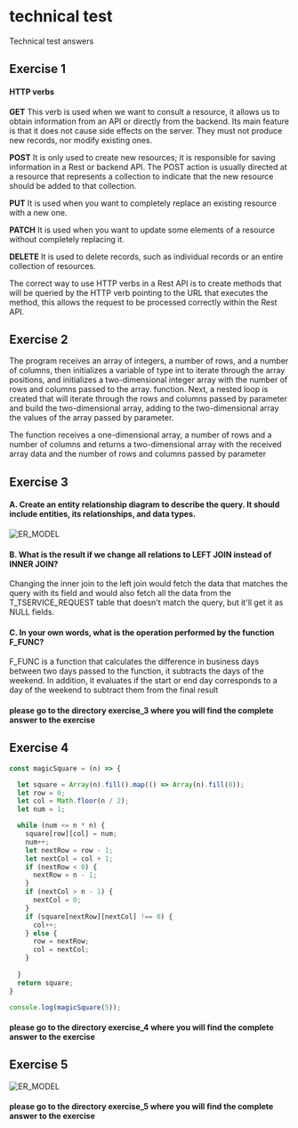 # technical test

Technical test answers

## Exercise 1

#### HTTP verbs

**GET** This verb is used when we want to consult a resource, it allows us to obtain information from an API or directly from the backend. Its main feature is that it does not cause side effects on the server. They must not produce new records, nor modify existing ones.

**POST** It is only used to create new resources; it is responsible for saving information in a Rest or backend API. The POST action is usually directed at a resource that represents a collection to indicate that the new resource should be added to that collection.

**PUT** It is used when you want to completely replace an existing resource with a new one.

**PATCH** It is used when you want to update some elements of a resource without completely replacing it.

**DELETE** It is used to delete records, such as individual records or an entire collection of resources.

The correct way to use HTTP verbs in a Rest API is to create methods that will be queried by the HTTP verb pointing to the URL that executes the method, this allows the request to be processed correctly within the Rest API.

## Exercise 2

The program receives an array of integers, a number of rows, and a number of columns, then initializes a variable of type int to iterate through the array positions, and initializes a two-dimensional integer array with the number of rows and columns passed to the array. function. Next, a nested loop is created that will iterate through the rows and columns passed by parameter and build the two-dimensional array, adding to the two-dimensional array the values of the array passed by parameter.

The function receives a one-dimensional array, a number of rows and a number of columns and returns a two-dimensional array with the received array data and the number of rows and columns passed by parameter

## Exercise 3

#### **A**. Create an entity relationship diagram to describe the query. It should include entities, its relationships, and data types.

![ER_MODEL](https://user-images.githubusercontent.com/100891629/188420858-d9160454-5e73-4a2e-a4e2-4a9474592697.jpeg)

#### **B**. What is the result if we change all relations to LEFT JOIN instead of INNER JOIN?

Changing the inner join to the left join would fetch the data that matches the query with its field and would also fetch all the data from the T_TSERVICE_REQUEST table that doesn't match the query, but it'll get it as NULL fields.

#### **C**. In your own words, what is the operation performed by the function F_FUNC?

F_FUNC is a function that calculates the difference in business days between two days passed to the function, it subtracts the days of the weekend. In addition, it evaluates if the start or end day corresponds to a day of the weekend to subtract them from the final result

#### please go to the directory exercise_3 where you will find the complete answer to the exercise

## Exercise 4

```javascript
const magicSquare = (n) => {

  let square = Array(n).fill().map(() => Array(n).fill(0));
  let row = 0;
  let col = Math.floor(n / 2);
  let num = 1;

  while (num <= n * n) {
    square[row][col] = num;
    num++;
    let nextRow = row - 1;
    let nextCol = col + 1;
    if (nextRow < 0) {
      nextRow = n - 1;
    }
    if (nextCol > n - 1) {
      nextCol = 0;
    }
    if (square[nextRow][nextCol] !== 0) {
      col++;
    } else {
      row = nextRow;
      col = nextCol;
    } 
    
  }
  return square;
}

console.log(magicSquare(5));
```

#### please go to the directory exercise_4 where you will find the complete answer to the exercise

## Exercise 5

![ER_MODEL](https://user-images.githubusercontent.com/100891629/188420941-323bd45b-ff09-476d-831a-65d56ff0ddf7.jpeg)

#### please go to the directory exercise_5 where you will find the complete answer to the exercise
